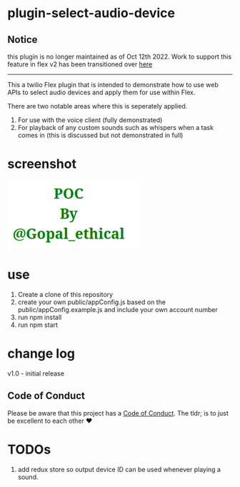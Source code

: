 # plugin-select-audio-device

## Notice

this plugin is no longer maintained as of Oct 12th 2022.  Work to support this feature in flex v2 has been transitioned over [here](https://github.com/twilio-professional-services/flex-project-template/tree/main/plugin-flex-ts-template-v2/src/feature-library/device-manager)

----

This a twilio Flex plugin that is intended to demonstrate how to use web APIs to select audio devices and apply them for use within Flex.  

There are two notable areas where this is seperately applied.

1.  For use with the voice client (fully demonstrated)
2.  For playback of any custom sounds such as whispers when a task comes in (this is discussed but not demonstrated in full)

# screenshot

![alt text](https://github.com/jhunter-twilio/plugin-select-audio-device/blob/master/screenshot/2019-10-10%2017.15.13.gif?raw=true)

# use
1. Create a clone of this repository
2. create your own public/appConfig.js based on the public/appConfig.example.js and include your own account number
3. run npm install
5. run npm start

# change log

v1.0 - initial release

## Code of Conduct

Please be aware that this project has a [Code of Conduct](https://github.com/twilio-labs/.github/blob/master/CODE_OF_CONDUCT.md). The tldr; is to just be excellent to each other ❤️

# TODOs

1. add redux store so output device ID can be used whenever playing a sound.
